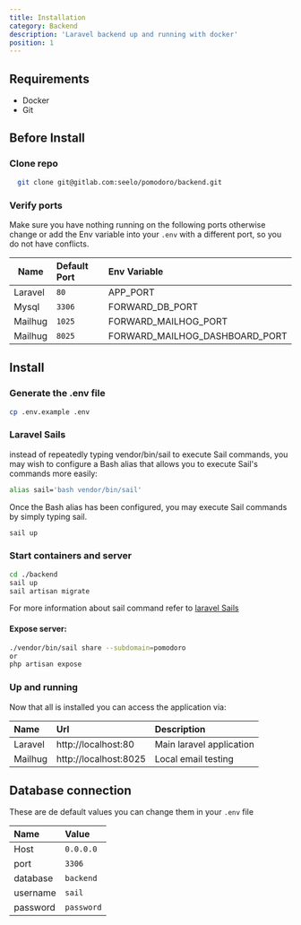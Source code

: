 ```yaml
---
title: Installation
category: Backend
description: 'Laravel backend up and running with docker'
position: 1
---
```


## Requirements
 - Docker
 - Git

##  Before Install

### Clone repo
```bash
  git clone git@gitlab.com:seelo/pomodoro/backend.git
```

### Verify ports
Make sure you have nothing running on the following ports
otherwise change or add the Env variable into your `.env` with a different 
port, so you do not have conflicts.

| Name        | Default Port | Env Variable                   |
|-------------|:-------------|:-------------------------------|
| Laravel     | `80`         | APP_PORT                       |
| Mysql       | `3306`       | FORWARD_DB_PORT                |
| Mailhug     | `1025`       | FORWARD_MAILHOG_PORT           |
| Mailhug     | `8025`       | FORWARD_MAILHOG_DASHBOARD_PORT |

##  Install

### Generate the .env file

```bash
cp .env.example .env
```

### Laravel Sails
instead of repeatedly typing vendor/bin/sail to execute Sail commands,
you may wish to configure a Bash alias that allows you to execute Sail's
commands more easily:

```bash
alias sail='bash vendor/bin/sail'
```

Once the Bash alias has been configured, you may execute Sail 
commands by simply typing sail. 
```bash
sail up
```

### Start containers and server
  ```bash
cd ./backend
sail up
sail artisan migrate
  ```


For more information about sail command refer to 
[laravel Sails](https://laravel.com/docs/8.x/sail)


#### Expose server:
```bash
./vendor/bin/sail share --subdomain=pomodoro
or 
php artisan expose
```

### Up and running
Now that all is installed you can access the application via:

| Name        | Url                                 | Description                 |
|:------------|:------------------------------------|:----------------------------|
| Laravel     | http://localhost:80                 | Main laravel application    |
| Mailhug     | http://localhost:8025               | Local email testing         |



## Database connection

These are de default values
you can change them in your `.env` file

|  Name     |  Value     |
|:----------|:-----------|
| Host      | `0.0.0.0`  |
| port      | `3306`     |
| database  | `backend`  |
| username  | `sail`     |
| password  | `password` |

